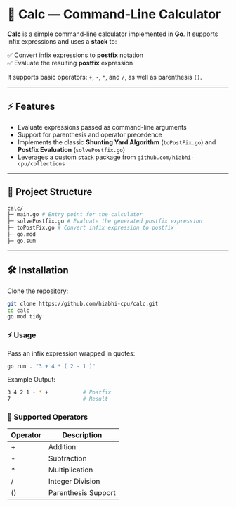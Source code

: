 
# 🧮 Calc — Command-Line Calculator

**Calc** is a simple command-line calculator implemented in **Go**. It supports infix expressions and uses a **stack** to:

✅ Convert infix expressions to **postfix** notation  
✅ Evaluate the resulting **postfix** expression  

It supports basic operators: `+`, `-`, `*`, and `/`, as well as parenthesis `()`.

---

## ⚡️ Features
- Evaluate expressions passed as command-line arguments
- Support for parenthesis and operator precedence
- Implements the classic **Shunting Yard Algorithm** (`toPostFix.go`) and **Postfix Evaluation** (`solvePostfix.go`)
- Leverages a custom `stack` package from `github.com/hiabhi-cpu/collections`

---

## 📂 Project Structure
```bash
calc/
├─ main.go # Entry point for the calculator
├─ solvePostfix.go # Evaluate the generated postfix expression
├─ toPostFix.go # Convert infix expression to postfix
├─ go.mod
├─ go.sum
```

---

## 🛠️ Installation
Clone the repository:
```bash
git clone https://github.com/hiabhi-cpu/calc.git
cd calc
go mod tidy
```

### ⚡️ Usage
Pass an infix expression wrapped in quotes:

```bash
go run . "3 + 4 * ( 2 - 1 )"
```

Example Output:

```bash
3 4 2 1 - * +           # Postfix
7                       # Result
```

### 🥞 Supported Operators
| Operator  | Description |
| ------------- | ------------- |
| +  | Addition  |
| -  | Subtraction  |
| *  | Multiplication  |
| /  | Integer Division  |
| ()  | Parenthesis Support  |